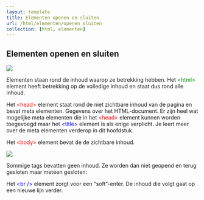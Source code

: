 ```yaml
---
layout: template
title: Elementen openen en sluiten
url: /html/elementen/openen_sluiten
collection: [html, elementen]
---
```


## Elementen openen en sluiten


<img src="{{ '/html/elementen/images/html.png' | relative_url}}" />

Elementen staan rond de inhoud waarop ze betrekking hebben. Het <span style="color: green">&lt;html&gt;</span> element heeft betrekking op de volledige inhoud en staat dus rond alle inhoud.

Het <span style="color: red">&lt;head&gt;</span> element staat rond de niet zichtbare inhoud van de pagina en bevat meta elementen. Gegevens over het HTML-document. Er zijn heel wat mogelijke meta elementen die in het <span style="color: red">&lt;head&gt;</span> element kunnen worden toegevoegd maar het <span style="color: blue">&lt;title&gt;</span> element is als enige verplicht. Je leert meer over de meta elementen verderop in dit hoofdstuk.

Het <span style="color: red">&lt;body&gt;</span> element bevat de de zichtbare inhoud.

<img src="{{ '/html/elementen/images/html_zichtbaar.png' | relative_url}}" />

Sommige tags bevatten geen inhoud. Ze worden dan niet geopend en terug gesloten maar meteen gesloten:

Het <span style="color: blue">&lt;br /&gt;</span> element zorgt voor een “soft”-enter. De inhoud die volgt gaat op een nieuwe lijn verder.